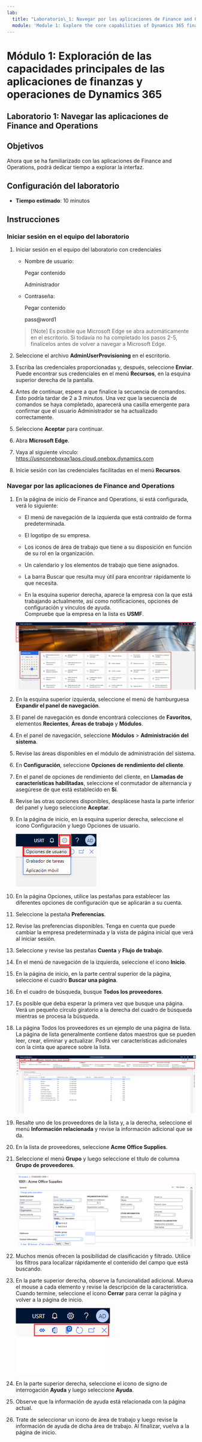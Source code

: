 ```yaml
---
lab:
  title: "Laboratorio\_1: Navegar por las aplicaciones de Finance and Operations"
  module: 'Module 1: Explore the core capabilities of Dynamics 365 finance and operations apps'
---
```


# <a name="module-1-explore-the-core-capabilities-of-dynamics-365-finance-and-operations-apps"></a>Módulo 1: Exploración de las capacidades principales de las aplicaciones de finanzas y operaciones de Dynamics 365

## <a name="lab-1---navigate-finance-and-operations-apps"></a>Laboratorio 1: Navegar las aplicaciones de Finance and Operations

## <a name="objectives"></a>Objetivos

Ahora que se ha familiarizado con las aplicaciones de Finance and Operations, podrá dedicar tiempo a explorar la interfaz.

## <a name="lab-setup"></a>Configuración del laboratorio

- **Tiempo estimado**: 10 minutos

## <a name="instructions"></a>Instrucciones

### <a name="sign-in-to-the-lab-computer"></a>Iniciar sesión en el equipo del laboratorio

1. Iniciar sesión en el equipo del laboratorio con credenciales

    - Nombre de usuario:

        Pegar contenido

        Administrador

    - Contraseña:

        Pegar contenido

        pass@word1

    >[!Note] Es posible que Microsoft Edge se abra automáticamente en el escritorio. Si todavía no ha completado los pasos 2-5, finalícelos antes de volver a navegar a Microsoft Edge.

1. Seleccione el archivo **AdminUserProvisioning** en el escritorio.

1. Escriba las credenciales proporcionadas y, después, seleccione **Enviar**.  
Puede encontrar sus credenciales en el menú **Recursos**, en la esquina superior derecha de la pantalla.

1. Antes de continuar, espere a que finalice la secuencia de comandos. Esto podría tardar de 2 a 3 minutos. Una vez que la secuencia de comandos se haya completado, aparecerá una casilla emergente para confirmar que el usuario Administrador se ha actualizado correctamente.

1. Seleccione **Aceptar** para continuar.

1. Abra **Microsoft Edge**.

1. Vaya al siguiente vínculo: <https://usnconeboxax1aos.cloud.onebox.dynamics.com>

1. Inicie sesión con las credenciales facilitadas en el menú **Recursos**.

### <a name="navigate-finance-and-operations-apps"></a>Navegar por las aplicaciones de Finance and Operations
1. En la página de inicio de Finance and Operations, si está configurada, verá lo siguiente:

    - El menú de navegación de la izquierda que está contraído de forma predeterminada.

    - El logotipo de su empresa.

    - Los iconos de área de trabajo que tiene a su disposición en función de su rol en la organización.

    - Un calendario y los elementos de trabajo que tiene asignados.

    - La barra Buscar que resulta muy útil para encontrar rápidamente lo que necesita.

    - En la esquina superior derecha, aparece la empresa con la que está trabajando actualmente, así como notificaciones, opciones de configuración y vínculos de ayuda.  
    Compruebe que la empresa en la lista es **USMF**.

    ![Página de inicio de Dynamics 365 Finance and Operations con áreas resaltadas.](./media/m1-common-home-page.png)

1. En la esquina superior izquierda, seleccione el menú de hamburguesa **Expandir el panel de navegación**.

1. El panel de navegación es donde encontrará colecciones de **Favoritos**, elementos **Recientes**, **Áreas de trabajo** y **Módulos**.

1. En el panel de navegación, seleccione **Módulos** > **Administración del sistema**.

1. Revise las áreas disponibles en el módulo de administración del sistema.

1. En **Configuración**, seleccione **Opciones de rendimiento del cliente**.

1. En el panel de opciones de rendimiento del cliente, en **Llamadas de características habilitadas**, seleccione el conmutador de alternancia y asegúrese de que está establecido en **Sí**.

1. Revise las otras opciones disponibles, desplácese hasta la parte inferior del panel y luego seleccione **Aceptar**.

1. En la página de inicio, en la esquina superior derecha, seleccione el icono Configuración y luego Opciones de usuario.

    ![Captura de pantalla que muestra el icono Configuración y la lista desplegable Opciones de usuario](./media/m1-common-settings-user-settings.png)

1. En la página Opciones, utilice las pestañas para establecer las diferentes opciones de configuración que se aplicarán a su cuenta.

1. Seleccione la pestaña **Preferencias**.

1. Revise las preferencias disponibles. Tenga en cuenta que puede cambiar la empresa predeterminada y la vista de página inicial que verá al iniciar sesión.

1. Seleccione y revise las pestañas **Cuenta** y **Flujo de trabajo**.

1. En el menú de navegación de la izquierda, seleccione el icono **Inicio**.

1. En la página de inicio, en la parte central superior de la página, seleccione el cuadro **Buscar una página**.

1. En el cuadro de búsqueda, busque **Todos los proveedores**.

1. Es posible que deba esperar la primera vez que busque una página. Verá un pequeño círculo giratorio a la derecha del cuadro de búsqueda mientras se procesa la búsqueda.

1. La página Todos los proveedores es un ejemplo de una página de lista. La página de lista generalmente contiene datos maestros que se pueden leer, crear, eliminar y actualizar. Podrá ver características adicionales con la cinta que aparece sobre la lista.

    ![Lista de todos los proveedores con las características del menú resaltadas](./media/m1-common-all-vendor-list-page.png)

1. Resalte uno de los proveedores de la lista y, a la derecha, seleccione el menú **Información relacionada** y revise la información adicional que se da.

1. En la lista de proveedores, seleccione **Acme Office Supplies**.

1. Seleccione el menú **Grupo** y luego seleccione el título de columna **Grupo de proveedores**.

    ![Una captura de pantalla del título de la columna Grupo de proveedores para Acme Office Supplies.](./media/m1-common-vendor-group-menu-24493345.png)

1. Muchos menús ofrecen la posibilidad de clasificación y filtrado. Utilice los filtros para localizar rápidamente el contenido del campo que está buscando.

1. En la parte superior derecha, observe la funcionalidad adicional. Mueva el mouse a cada elemento y revise la descripción de la característica. Cuando termine, seleccione el icono **Cerrar** para cerrar la página y volver a la página de inicio.

    ![Página de lista del menú de la esquina superior derecha que muestra características adicionales para conectarse a Power Apps, Aplicaciones de Office, Actualizar página, Abrir en una nueva ventana y los botones Cerrar](./media/m1-common-list-page-additional-features-menu.png)

1. En la parte superior derecha, seleccione el icono de signo de interrogación **Ayuda** y luego seleccione **Ayuda**.

1. Observe que la información de ayuda está relacionada con la página actual.

1. Trate de seleccionar un icono de área de trabajo y luego revise la información de ayuda de dicha área de trabajo. Al finalizar, vuelva a la página de inicio.
